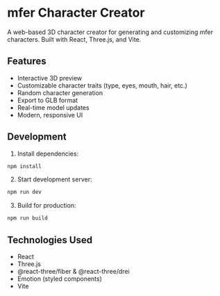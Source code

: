 # mfer Character Creator

A web-based 3D character creator for generating and customizing mfer characters. Built with React, Three.js, and Vite.

## Features

- Interactive 3D preview
- Customizable character traits (type, eyes, mouth, hair, etc.)
- Random character generation
- Export to GLB format
- Real-time model updates
- Modern, responsive UI

## Development

1. Install dependencies:
```bash
npm install
```

2. Start development server:
```bash
npm run dev
```

3. Build for production:
```bash
npm run build
```

## Technologies Used

- React
- Three.js
- @react-three/fiber & @react-three/drei
- Emotion (styled components)
- Vite 